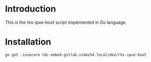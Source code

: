# Introduction
This is the rks-ipxe-boot script implemented in Go language.

# Installation
    go get -insecure tdc-embed-gitlab.video54.local/dex/rks-ipxe-boot